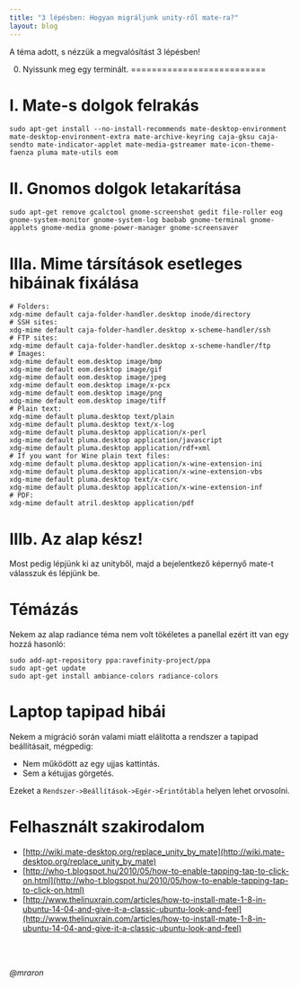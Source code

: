 ```yaml
---
title: "3 lépésben: Hogyan migráljunk unity-ről mate-ra?"
layout: blog
---
```


A téma adott, s nézzük a megvalósítást 3 lépésben!

0. Nyissunk meg egy terminált.
========================== 

I. Mate-s dolgok felrakás
====================

```
sudo apt-get install --no-install-recommends mate-desktop-environment mate-desktop-environment-extra mate-archive-keyring caja-gksu caja-sendto mate-indicator-applet mate-media-gstreamer mate-icon-theme-faenza pluma mate-utils eom
```

II. Gnomos dolgok letakarítása
=========

```
sudo apt-get remove gcalctool gnome-screenshot gedit file-roller eog gnome-system-monitor gnome-system-log baobab gnome-terminal gnome-applets gnome-media gnome-power-manager gnome-screensaver
```

IIIa. Mime társítások esetleges hibáinak fixálása
=======

```
# Folders:
xdg-mime default caja-folder-handler.desktop inode/directory
# SSH sites:
xdg-mime default caja-folder-handler.desktop x-scheme-handler/ssh
# FTP sites:
xdg-mime default caja-folder-handler.desktop x-scheme-handler/ftp
# Images:
xdg-mime default eom.desktop image/bmp
xdg-mime default eom.desktop image/gif
xdg-mime default eom.desktop image/jpeg
xdg-mime default eom.desktop image/x-pcx
xdg-mime default eom.desktop image/png
xdg-mime default eom.desktop image/tiff
# Plain text:
xdg-mime default pluma.desktop text/plain
xdg-mime default pluma.desktop text/x-log
xdg-mime default pluma.desktop application/x-perl
xdg-mime default pluma.desktop application/javascript
xdg-mime default pluma.desktop application/rdf+xml
# If you want for Wine plain text files:
xdg-mime default pluma.desktop application/x-wine-extension-ini
xdg-mime default pluma.desktop application/x-wine-extension-vbs
xdg-mime default pluma.desktop text/x-csrc
xdg-mime default pluma.desktop application/x-wine-extension-inf
# PDF:
xdg-mime default atril.desktop application/pdf
```

IIIb. Az alap kész!
====

Most pedig lépjünk ki az unityből, majd a bejelentkező képernyő mate-t válasszuk és lépjünk be.


Témázás
========
Nekem az alap radiance téma nem volt tökéletes a panellal ezért itt van egy hozzá hasonló:

```
sudo add-apt-repository ppa:ravefinity-project/ppa
sudo apt-get update
sudo apt-get install ambiance-colors radiance-colors
```

Laptop tapipad hibái
===================

Nekem a migráció során valami miatt elálította a rendszer a tapipad beállításait, mégpedig:

- Nem működött az egy ujjas kattintás.
- Sem a kétujjas görgetés.

Ezeket a ```Rendszer->Beállítások->Egér->Érintőtábla``` helyen lehet orvosolni.

Felhasznált szakirodalom
=====
- [http://wiki.mate-desktop.org/replace_unity_by_mate](http://wiki.mate-desktop.org/replace_unity_by_mate)
- [http://who-t.blogspot.hu/2010/05/how-to-enable-tapping-tap-to-click-on.html](http://who-t.blogspot.hu/2010/05/how-to-enable-tapping-tap-to-click-on.html)
- [http://www.thelinuxrain.com/articles/how-to-install-mate-1-8-in-ubuntu-14-04-and-give-it-a-classic-ubuntu-look-and-feel](http://www.thelinuxrain.com/articles/how-to-install-mate-1-8-in-ubuntu-14-04-and-give-it-a-classic-ubuntu-look-and-feel)

<br><br>

_@mraron_
<br><br>

